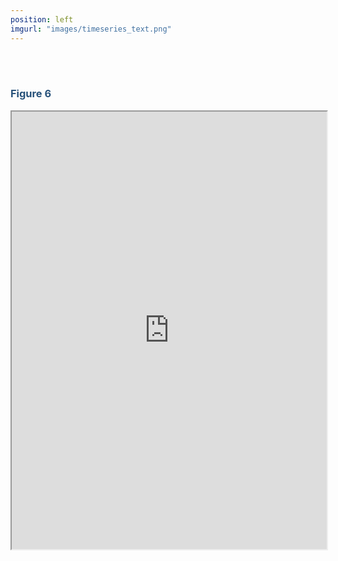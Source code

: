 ```yaml
---
position: left
imgurl: "images/timeseries_text.png"
---
```


<br />
<br />

### <span style="color:#28527A"> Figure 6 </span>

<iframe seamless src= "https://aradams11.github.io/widgets/ts_int.html" width="100%" height="700"></iframe>




